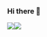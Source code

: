 ### Hi there 👋
<img align="center" src="https://github-readme-stats.vercel.app/api/top-langs/?username=Halvosaurus34&theme=radical&layout=compact" /><img align="center" src="https://github-readme-stats.vercel.app/api/?username=Halvosaurus34&theme=radical" />
<!--
**Halvosaurus34/Halvosaurus34** is a ✨ _special_ ✨ repository because its `README.md` (this file) appears on your GitHub profile.

Here are some ideas to get you started:

- 🔭 I’m currently working on ...
- 🌱 I’m currently learning ...
- 👯 I’m looking to collaborate on ...
- 🤔 I’m looking for help with ...
- 💬 Ask me about ...
- 📫 How to reach me: ...
- 😄 Pronouns: ...
- ⚡ Fun fact: ...
-->
